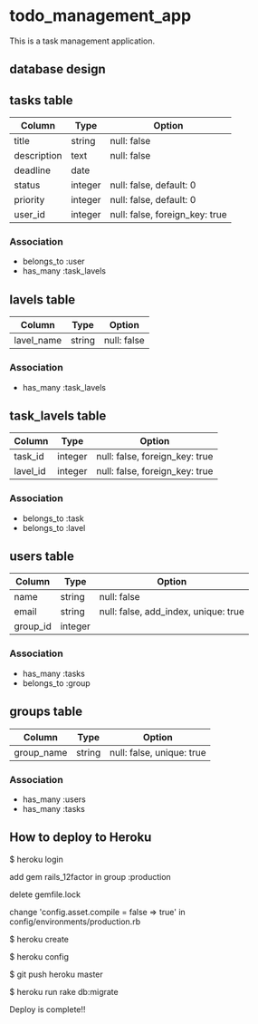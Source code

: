 # todo_management_app

This is a task management application.


## database design

## tasks table

|Column      |Type       |Option                         |
|------------|-----------|-------------------------------|
|title       |string     |null: false                    |
|description |text       |null: false                    |
|deadline    |date       |                               |
|status      |integer    |null: false, default: 0        |
|priority    |integer    |null: false, default: 0        |
|user_id     |integer    |null: false, foreign_key: true |

### Association
- belongs_to :user
- has_many :task_lavels


## lavels table

|Column      |Type       |Option                      |
|------------|-----------|----------------------------|
|lavel_name  |string     |null: false                 |


### Association
- has_many :task_lavels


## task_lavels table

|Column      |Type       |Option                         |
|------------|-----------|-------------------------------|
|task_id     |integer    |null: false, foreign_key: true |
|lavel_id    |integer    |null: false, foreign_key: true |

### Association
- belongs_to :task
- belongs_to :lavel


## users table

|Column      |Type       |Option                               |
|------------|-----------|-------------------------------------|
|name        |string     |null: false                          |
|email       |string     |null: false, add_index, unique: true |
|group_id    |integer    |                                     |

### Association
- has_many :tasks
- belongs_to :group


## groups table

|Column      |Type       |Option                               |
|------------|-----------|-------------------------------------|
|group_name  |string     |null: false, unique: true            |

### Association
- has_many :users
- has_many :tasks


## How to deploy to Heroku

$ heroku login

add gem rails_12factor in group :production

delete gemfile.lock

change 'config.asset.compile = false => true' in config/environments/production.rb

$ heroku create

$ heroku config

$ git push heroku master

$ heroku run rake db:migrate

Deploy is complete!!




